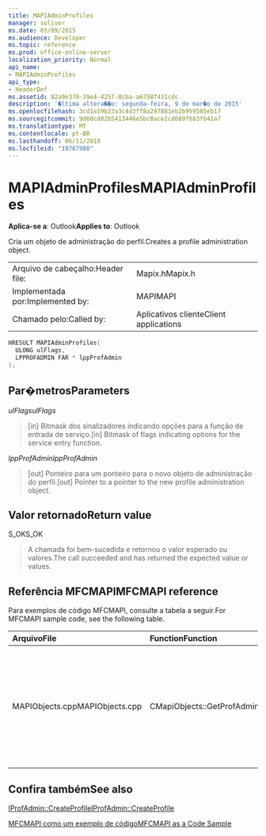 ```yaml
---
title: MAPIAdminProfiles
manager: soliver
ms.date: 03/09/2015
ms.audience: Developer
ms.topic: reference
ms.prod: office-online-server
localization_priority: Normal
api_name:
- MAPIAdminProfiles
api_type:
- HeaderDef
ms.assetid: 82a9e379-39e4-4257-8cba-a6758f431cdc
description: '�ltima altera��o: segunda-feira, 9 de mar�o de 2015'
ms.openlocfilehash: 3cd1a19b23a3c4d3ff8a297881eb2b959585eb17
ms.sourcegitcommit: 9d60cd82b5413446e5bc8ace2cd689f683fb41a7
ms.translationtype: MT
ms.contentlocale: pt-BR
ms.lasthandoff: 06/11/2018
ms.locfileid: "19767988"
---
```

# <a name="mapiadminprofiles"></a><span data-ttu-id="9cf8d-103">MAPIAdminProfiles</span><span class="sxs-lookup"><span data-stu-id="9cf8d-103">MAPIAdminProfiles</span></span>

  
  
<span data-ttu-id="9cf8d-104">**Aplica-se a**: Outlook</span><span class="sxs-lookup"><span data-stu-id="9cf8d-104">**Applies to**: Outlook</span></span> 
  
<span data-ttu-id="9cf8d-105">Cria um objeto de administração do perfil.</span><span class="sxs-lookup"><span data-stu-id="9cf8d-105">Creates a profile administration object.</span></span> 
  
|||
|:-----|:-----|
|<span data-ttu-id="9cf8d-106">Arquivo de cabeçalho:</span><span class="sxs-lookup"><span data-stu-id="9cf8d-106">Header file:</span></span>  <br/> |<span data-ttu-id="9cf8d-107">Mapix.h</span><span class="sxs-lookup"><span data-stu-id="9cf8d-107">Mapix.h</span></span>  <br/> |
|<span data-ttu-id="9cf8d-108">Implementada por:</span><span class="sxs-lookup"><span data-stu-id="9cf8d-108">Implemented by:</span></span>  <br/> |<span data-ttu-id="9cf8d-109">MAPI</span><span class="sxs-lookup"><span data-stu-id="9cf8d-109">MAPI</span></span>  <br/> |
|<span data-ttu-id="9cf8d-110">Chamado pelo:</span><span class="sxs-lookup"><span data-stu-id="9cf8d-110">Called by:</span></span>  <br/> |<span data-ttu-id="9cf8d-111">Aplicativos cliente</span><span class="sxs-lookup"><span data-stu-id="9cf8d-111">Client applications</span></span>  <br/> |
   
```cpp
HRESULT MAPIAdminProfiles(
  ULONG ulFlags,
  LPPROFADMIN FAR * lppProfAdmin
);
```

## <a name="parameters"></a><span data-ttu-id="9cf8d-112">Par�metros</span><span class="sxs-lookup"><span data-stu-id="9cf8d-112">Parameters</span></span>

 <span data-ttu-id="9cf8d-113">_ulFlags_</span><span class="sxs-lookup"><span data-stu-id="9cf8d-113">_ulFlags_</span></span>
  
> <span data-ttu-id="9cf8d-114">[in] Bitmask dos sinalizadores indicando opções para a função de entrada de serviço.</span><span class="sxs-lookup"><span data-stu-id="9cf8d-114">[in] Bitmask of flags indicating options for the service entry function.</span></span> 
    
 <span data-ttu-id="9cf8d-115">_lppProfAdmin_</span><span class="sxs-lookup"><span data-stu-id="9cf8d-115">_lppProfAdmin_</span></span>
  
> <span data-ttu-id="9cf8d-116">[out] Ponteiro para um ponteiro para o novo objeto de administração do perfil.</span><span class="sxs-lookup"><span data-stu-id="9cf8d-116">[out] Pointer to a pointer to the new profile administration object.</span></span>
    
## <a name="return-value"></a><span data-ttu-id="9cf8d-117">Valor retornado</span><span class="sxs-lookup"><span data-stu-id="9cf8d-117">Return value</span></span>

<span data-ttu-id="9cf8d-118">S_OK</span><span class="sxs-lookup"><span data-stu-id="9cf8d-118">S_OK</span></span> 
  
> <span data-ttu-id="9cf8d-119">A chamada foi bem-sucedida e retornou o valor esperado ou valores.</span><span class="sxs-lookup"><span data-stu-id="9cf8d-119">The call succeeded and has returned the expected value or values.</span></span>
    
## <a name="mfcmapi-reference"></a><span data-ttu-id="9cf8d-120">Referência MFCMAPI</span><span class="sxs-lookup"><span data-stu-id="9cf8d-120">MFCMAPI reference</span></span>

<span data-ttu-id="9cf8d-121">Para exemplos de código MFCMAPI, consulte a tabela a seguir.</span><span class="sxs-lookup"><span data-stu-id="9cf8d-121">For MFCMAPI sample code, see the following table.</span></span>
  
|<span data-ttu-id="9cf8d-122">**Arquivo**</span><span class="sxs-lookup"><span data-stu-id="9cf8d-122">**File**</span></span>|<span data-ttu-id="9cf8d-123">**Function**</span><span class="sxs-lookup"><span data-stu-id="9cf8d-123">**Function**</span></span>|<span data-ttu-id="9cf8d-124">**Comment**</span><span class="sxs-lookup"><span data-stu-id="9cf8d-124">**Comment**</span></span>|
|:-----|:-----|:-----|
|<span data-ttu-id="9cf8d-125">MAPIObjects.cpp</span><span class="sxs-lookup"><span data-stu-id="9cf8d-125">MAPIObjects.cpp</span></span>  <br/> |<span data-ttu-id="9cf8d-126">CMapiObjects::GetProfAdmin</span><span class="sxs-lookup"><span data-stu-id="9cf8d-126">CMapiObjects::GetProfAdmin</span></span>  <br/> |<span data-ttu-id="9cf8d-127">MFCMAPI usa o método **MAPIAdminProfiles** para obter o objeto de administração do perfil.</span><span class="sxs-lookup"><span data-stu-id="9cf8d-127">MFCMAPI uses the **MAPIAdminProfiles** method to get the profile administration object.</span></span>  <br/> |
   
## <a name="see-also"></a><span data-ttu-id="9cf8d-128">Confira também</span><span class="sxs-lookup"><span data-stu-id="9cf8d-128">See also</span></span>



[<span data-ttu-id="9cf8d-129">IProfAdmin::CreateProfile</span><span class="sxs-lookup"><span data-stu-id="9cf8d-129">IProfAdmin::CreateProfile</span></span>](iprofadmin-createprofile.md)


[<span data-ttu-id="9cf8d-130">MFCMAPI como um exemplo de código</span><span class="sxs-lookup"><span data-stu-id="9cf8d-130">MFCMAPI as a Code Sample</span></span>](mfcmapi-as-a-code-sample.md)

